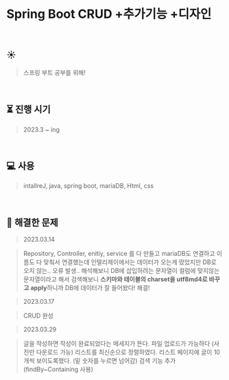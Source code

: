 # Spring Boot CRUD +추가기능 +디자인

</br>

## :sunny: 
> 스프링 부트 공부를 위해! 
> 
</br>

## :hourglass_flowing_sand: 진행 시기
> 2023.3 ~ ing
</br>

## :computer: 사용
>intallreJ, java, spring boot, mariaDB, Html, css
</br>

## :baby_chick: 해결한 문제

> 2023.03.14

> Repository, Controller, enitiy, service 를 다 만들고 mariaDB도 연결하고 이름도 다 맞춰서 연결했는데 
> 인텔리제이에서는 데이터가 오는게 떴었지만 DB로 오지 않는.. 오류 발생.. 
> 해석해보니 DB에 삽입하려는 문자열이 컬럼에 맞지않는 문자열이라고 해서
> 검색해보니 <b>스키마와 테이블의 charset을 utf8md4로 바꾸고 apply</b>하니까 DB에 데이터가 잘 들어왔다! 해결!

> 2023.03.17

> CRUD 완성

> 2023.03.29

> 글을 작성하면 작성이 완료되었다는 메세지가 뜬다.
> 파일 업로드가 가능하다 (사진만 다운로드 가능)
> 리스트를 최신순으로 정렬하였다.
> 리스트 페이지에 글이 10개씩 보이도록했다. (밑 숫자를 누르면 넘어감)
> 검색 기능 추가 (findBy~Containing 사용)




</br>

